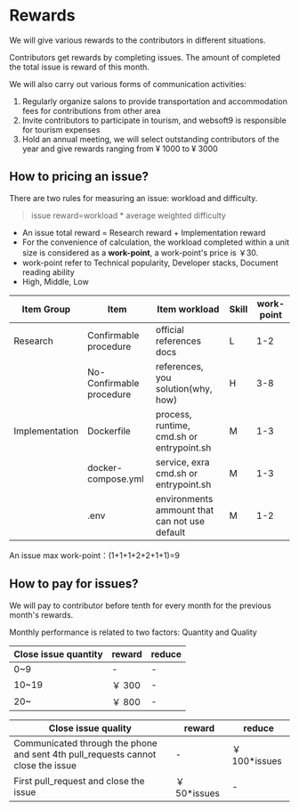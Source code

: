 # Rewards

We will give various rewards to the contributors in different situations.  

Contributors get rewards by completing issues. The amount of completed the total issue is reward of this month.

We will also carry out various forms of communication activities:

1. Regularly organize salons to provide transportation and accommodation fees for contributions from other area
2. Invite contributors to participate in tourism, and websoft9 is responsible for tourism expenses
3. Hold an annual meeting, we will select outstanding contributors of the year and give rewards ranging from ¥ 1000 to ¥ 3000


## How to pricing an issue?

There are two rules for measuring an issue: workload and difficulty.

> issue reward=workload \* average weighted difficulty

* An issue total reward = Research reward + Implementation reward
* For the convenience of calculation, the workload completed within a unit size is considered as a **work-point**, a work-point's price is ￥30.
* work-point refer to Technical popularity, Developer stacks, Document reading ability
* High, Middle, Low


| Item Group           | Item   | Item workload     | Skill | work-point |
| ------------------ | ----------------------------- | ---------- | --------- | --------- |
| Research | Confirmable procedure | official references docs | L | 1-2        |
|  | No-Confirmable procedure | references, you solution(why, how) | H    | 3-8        |
| Implementation | Dockerfile | process, runtime, cmd.sh or entrypoint.sh     | M | 1-3        |
|  | docker-compose.yml | service, exra cmd.sh or entrypoint.sh         | M       | 1-3        |
|                | .env | environments ammount that can not use default | M       | 1-2        |

An issue max work-point：(1+1+1+2+2+1+1)=9


## How to pay for issues?

We will pay to contributor before tenth for every month for the previous month's rewards.

Monthly performance is related to two factors: Quantity and Quality

| Close issue quantity | reward | reduce |
| -------------------- | ------ | ------ |
| 0~9                  | -      | -      |
| 10~19                | ￥ 300 | -      |
| 20~                  | ￥ 800 | -      |

| Close issue quality                                                              | reward        | reduce         |
| -------------------------------------------------------------------------------- | ------------- | -------------- |
| Communicated through the phone and sent 4th pull_requests cannot close the issue | -             | ￥ 100\*issues |
| First pull_request and close the issue                                           | ￥ 50\*issues | -              |
